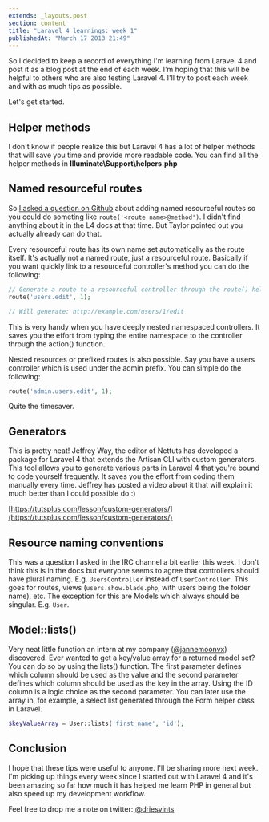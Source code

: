 ```yaml
---
extends: _layouts.post
section: content
title: "Laravel 4 learnings: week 1"
publishedAt: "March 17 2013 21:49"
---
```

So I decided to keep a record of everything I'm learning from Laravel 4 and post it as a blog post at the end of each week. I'm hoping that this will be helpful to others who are also testing Laravel 4. I'll try to post each week and with as much tips as possible.<!--more-->

Let's get started.

## Helper methods

I don't know if people realize this but Laravel 4 has a lot of helper methods that will save you time and provide more readable code. You can find all the helper methods in **Illuminate\Support\helpers.php**

## Named resourceful routes

So [I asked a question on Github](https://github.com/laravel/framework/issues/550) about adding named resourceful routes so you could do someting like `route('<route name>@method')`. I didn't find anything about it in the L4 docs at that time. But Taylor pointed out you actually already can do that.

Every resourceful route has its own name set automatically as the route itself. It's actually not a named route, just a resourceful route. Basically if you want quickly link to a resourceful controller's method you can do the following:

```php
// Generate a route to a resourceful controller through the route() helper function.
route('users.edit', 1);

// Will generate: http://example.com/users/1/edit
```

This is very handy when you have deeply nested namespaced controllers. It saves you the effort from typing the entire namespace to the controller through the action() function.

Nested resources or prefixed routes is also possible. Say you have a users controller which is used under the admin prefix. You can simple do the following:

```php
route('admin.users.edit', 1);
```

Quite the timesaver.

## Generators

This is pretty neat! Jeffrey Way, the editor of Nettuts has developed a package for Laravel 4 that extends the Artisan CLI with custom generators. This tool allows you to generate various parts in Laravel 4 that you're bound to code yourself frequently. It saves you the effort from coding them manually every time. Jeffrey has posted a video about it that will explain it much better than I could possible do :)

[https://tutsplus.com/lesson/custom-generators/](https://tutsplus.com/lesson/custom-generators/)

## Resource naming conventions

This was a question I asked in the IRC channel a bit earlier this week. I don't think this is in the docs but everyone seems to agree that controllers should have plural naming. E.g. `UsersController` instead of `UserController`. This goes for routes, views (`users.show.blade.php`, with users being the folder name), etc. The exception for this are Models which always should be singular. E.g. `User`.

## Model::lists()

Very neat little function an intern at my company ([@jannemoonvx](https://twitter.com/jannemoonvx)) discovered. Ever wanted to get a key/value array for a returned model set? You can do so by using the lists() function. The first parameter defines which column should be used as the value and the second parameter defines which column should be used as the key in the array. Using the ID column is a logic choice as the second parameter. You can later use the array in, for example, a select list generated through the Form helper class in Laravel.

```php
$keyValueArray = User::lists('first_name', 'id');
```

## Conclusion

I hope that these tips were useful to anyone. I'll be sharing more next week. I'm picking up things every week since I started out with Laravel 4 and it's been amazing so far how much it has helped me learn PHP in general but also speed up my development workflow.

Feel free to drop me a note on twitter: [@driesvints](http://twitter.com/driesvints)
